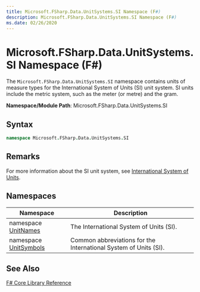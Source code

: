 ```yaml
---
title: Microsoft.FSharp.Data.UnitSystems.SI Namespace (F#)
description: Microsoft.FSharp.Data.UnitSystems.SI Namespace (F#)
ms.date: 02/26/2020
---
```


# Microsoft.FSharp.Data.UnitSystems.SI Namespace (F#)

The `Microsoft.FSharp.Data.UnitSystems.SI` namespace contains units of measure types for the International System of Units (SI) unit system. SI units include the metric system, such as the meter (or metre) and the gram.

**Namespace/Module Path**: Microsoft.FSharp.Data.UnitSystems.SI

## Syntax

```fsharp
namespace Microsoft.FSharp.Data.UnitSystems.SI
```

## Remarks
For more information about the SI unit system, see [International System of Units](https://www.bipm.org/en/publications/si-brochure/).

## Namespaces

|Namespace|Description|
|---------|-----------|
|namespace [UnitNames](https://msdn.microsoft.com/library/3cb43485-11f5-4aa7-a779-558f19d4013b)|The International System of Units (SI).|
|namespace [UnitSymbols](https://msdn.microsoft.com/library/a41bc199-6809-4dfe-8717-a0679a3c53db)|Common abbreviations for the International System of Units (SI).|

## See Also
[F&#35; Core Library Reference](FSharp-Core-Library-Reference.md)

